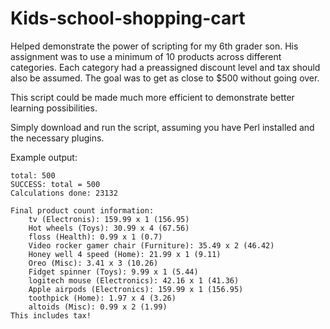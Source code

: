 # Kids-school-shopping-cart

Helped demonstrate the power of scripting for my 6th grader son.  His assignment was to use a minimum of 10 products across different categories.  Each category had a preassigned discount level and tax should also be assumed.  The goal was to get as close to $500 without going over.  

This script could be made much more efficient to demonstrate better learning possibilities.  

Simply download and run the script, assuming you have Perl installed and the necessary plugins.  

Example output:

```
total: 500
SUCCESS: total = 500
Calculations done: 23132

Final product count information:
	tv (Electronis): 159.99 x 1 (156.95)
	Hot wheels (Toys): 30.99 x 4 (67.56)
	floss (Health): 0.99 x 1 (0.7)
	Video rocker gamer chair (Furniture): 35.49 x 2 (46.42)
	Honey well 4 speed (Home): 21.99 x 1 (9.11)
	Oreo (Misc): 3.41 x 3 (10.26)
	Fidget spinner (Toys): 9.99 x 1 (5.44)
	logitech mouse (Electronics): 42.16 x 1 (41.36)
	Apple airpods (Electronics): 159.99 x 1 (156.95)
	toothpick (Home): 1.97 x 4 (3.26)
	altoids (Misc): 0.99 x 2 (1.99)
This includes tax!
```
